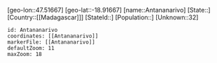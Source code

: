 ﻿---
location: [-18.91667,47.51667]
mapzoom: [7,12] 
mapmarker: city 
type: City
tags:
- geo/City


SpocWebEntityId: 35940
isDeleted: false
confidential: public

---
[geo-lon::47.51667]
[geo-lat::-18.91667]
[name::Antananarivo]
[State::]
[Country::[[Madagascar]]]
[StateId::]
[Population::]
[Unknown::32]


```leaflet
id: Antananarivo
coordinates: [[Antananarivo]]
markerFile: [[Antananarivo]]
defaultZoom: 11 
maxZoom: 18
```
